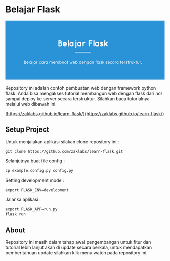 # Belajar Flask

![Banner Belajar Flask](https://github.com/zaklabs/learn-flask/raw/gh-pages/images/belajar-flask-banner-readme.png)

Repository ini adalah contoh pembuatan web dengan framework python flask. Anda bisa mengakses tutorial membangun web dengan flask dari nol sampai deploy ke server secara terstruktur. Silahkan baca tutorialnya melalui web dibawah ini.

[https://zaklabs.github.io/learn-flask/](https://zaklabs.github.io/learn-flask/)

## Setup Project

Untuk menjalakan aplikasi silakan clone repository ini :
```
git clone https://github.com/zaklabs/learn-flask.git
```

Selanjutnya buat file config :
```
cp example.config.py config.py
```

Setting development mode :
```
export FLASK_ENV=development
```

Jalanka aplikasi :
```
export FLASK_APP=run.py
flask run
```

## About
Repository ini masih dalam tahap awal pengembangan untuk fitur dan tutorial lebih lanjut akan di update secara berkala, untuk mendapatkan pemberitahuan update silahkan klik menu watch pada repository ini.
